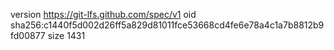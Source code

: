 version https://git-lfs.github.com/spec/v1
oid sha256:c1440f5d002d26ff5a829d81011fce53668cd4fe6e78a4c1a7b8812b9fd00877
size 1431
